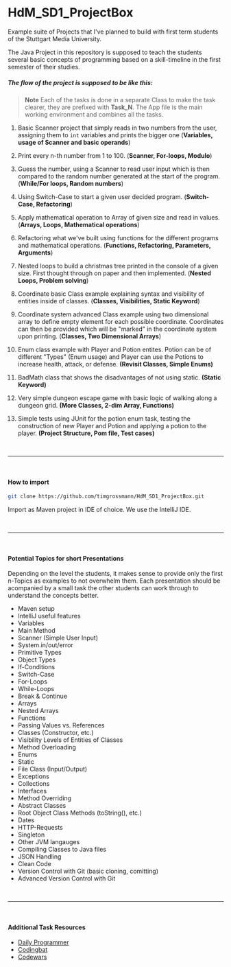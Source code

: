 # HdM_SD1_ProjectBox
Example suite of Projects that I've planned to build with first term students of the Stuttgart Media University.

The Java Project in this repository is supposed to teach the students several basic concepts of programming based on a skill-timeline in the first semester of their studies.

##### The flow of the project is supposed to be like this:

> **Note** Each of the tasks is done in a separate Class to make the task clearer, they are prefixed with **Task_N**.
The App file is the main working environment and combines all the tasks.

1. Basic Scanner project that simply reads in two numbers from the user, assigning them to `int` variables and prints the bigger one (**Variables, usage of Scanner and basic operands**)

1. Print every n-th number from 1 to 100. (**Scanner, For-loops, Modulo**)

1. Guess the number, using a Scanner to read user input which is then compared to the random number generated at the start of the program. (**While/For loops, Random numbers**)

1. Using Switch-Case to start a given user decided program. (**Switch-Case, Refactoring**)

1. Apply mathematical operation to Array of given size and read in values. (**Arrays, Loops, Mathematical operations**)

1. Refactoring what we've built using functions for the different programs and mathematical operations. (**Functions, Refactoring, Parameters, Arguments**)

1. Nested loops to build a christmas tree printed in the console of a given size. First thought through on paper and then implemented. (**Nested Loops, Problem solving**)

1. Coordinate basic Class example explaining syntax and visibility of entities inside of classes. (**Classes, Visibilities, Static Keyword**)

1. Coordinate system advanced Class example using two dimensional array to define empty element for each possible coordinate. Coordinates can then be provided which will be "marked" in the coordinate system upon printing. (**Classes, Two Dimensional Arrays**)

1. Enum class example with Player and Potion entites. Potion can be of different "Types" (Enum usage) and Player can use the Potions to increase health, attack, or defense. **(Revisit Classes, Simple Enums)**

1. BadMath class that shows the disadvantages of not using static. **(Static Keyword)**

1. Very simple dungeon escape game with basic logic of walking along a dungeon grid. **(More Classes, 2-dim Array, Functions)**

1. Simple tests using JUnit for the potion enum task, testing the construction of new Player and Potion and applying a potion to the player. **(Project Structure, Pom file, Test cases)**

<br />

--- 

<br />

#### How to import

```bash
git clone https://github.com/timgrossmann/HdM_SD1_ProjectBox.git
```

Import as Maven project in IDE of choice. We use the IntelliJ IDE.

<br />

---

<br />

#### Potential Topics for short Presentations
Depending on the level the students, it makes sense to provide only the first n-Topics as examples to not overwhelm them.
Each presentation should be acompanied by a small task the other students can work through to understand the concepts better.

- Maven setup
- IntelliJ useful features
- Variables
- Main Method
- Scanner (Simple User Input)
- System.in/out/error
- Primitive Types
- Object Types
- If-Conditions
- Switch-Case
- For-Loops
- While-Loops
- Break & Continue
- Arrays
- Nested Arrays
- Functions
- Passing Values vs. References
- Classes (Constructor, etc.)
- Visibility Levels of Entities of Classes
- Method Overloading
- Enums
- Static
- File Class (Input/Output)
- Exceptions
- Collections
- Interfaces
- Method Overriding
- Abstract Classes
- Root Object Class Methods (toString(), etc.)
- Dates
- HTTP-Requests
- Singleton
- Other JVM langauges
- Compiling Classes to Java files
- JSON Handling
- Clean Code
- Version Control with Git (basic cloning, comitting)
- Advanced Version Control with Git

<br />

---

<br />

#### Additional Task Resources

- [Daily Programmer](https://www.reddit.com/r/dailyprogrammer/)
- [Codingbat](https://codingbat.com)
- [Codewars](https://www.codewars.com)
